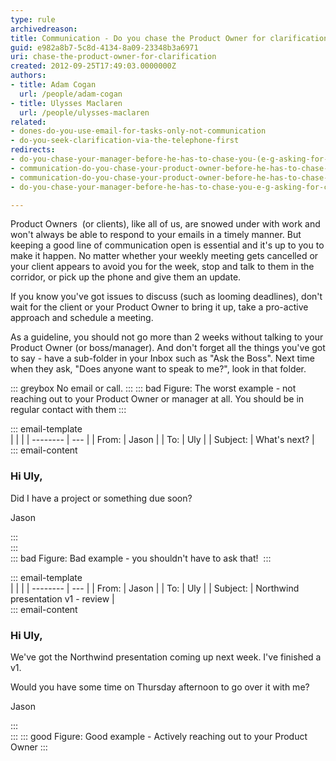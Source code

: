 ```yaml
---
type: rule
archivedreason: 
title: Communication - Do you chase the Product Owner for clarification?
guid: e982a8b7-5c8d-4134-8a09-23348b3a6971
uri: chase-the-product-owner-for-clarification
created: 2012-09-25T17:49:03.0000000Z
authors:
- title: Adam Cogan
  url: /people/adam-cogan
- title: Ulysses Maclaren
  url: /people/ulysses-maclaren
related: 
- dones-do-you-use-email-for-tasks-only-not-communication
- do-you-seek-clarification-via-the-telephone-first
redirects:
- do-you-chase-your-manager-before-he-has-to-chase-you-(e-g-asking-for-clarification)
- communication-do-you-chase-your-product-owner-before-he-has-to-chase-you-e-g-asking-for-clarification
- communication-do-you-chase-your-product-owner-before-he-has-to-chase-you-(e-g-asking-for-clarification)
- do-you-chase-your-manager-before-he-has-to-chase-you-e-g-asking-for-clarification

---
```


Product Owners  (or clients), like all of us, are snowed under with work and won't always be able to respond to your emails in a timely manner. But keeping a good line of communication open is essential and it's up to you to make it happen. No matter whether your weekly meeting gets cancelled or your client appears to avoid you for the week, stop and talk to them in the corridor, or pick up the phone and give them an update.

If you know you've got issues to discuss (such as looming deadlines), don't wait for the client or your Product Owner to bring it up, take a pro-active approach and schedule a meeting.

<!--endintro-->

As a guideline, you should not go more than 2 weeks without talking to your Product Owner (or boss/manager). And don't forget all the things you've got to say - have a sub-folder in your Inbox such as "Ask the Boss". Next time when they ask, "Does anyone want to speak to me?", look in that folder.

::: greybox
No email or call.
:::
::: bad
Figure: The worst example - not reaching out to your Product Owner or manager at all. You should be in regular contact with them 
:::

::: email-template  
|          |     |
| -------- | --- |
| From:    | Jason |
| To:      | Uly |
| Subject: | What's next? |  
::: email-content  

### Hi Uly,  
Did I have a project or something due soon?

Jason   

:::  
:::  
::: bad
Figure: Bad example - you shouldn't have to ask that! 
:::

::: email-template  
|          |     |
| -------- | --- |
| From:    | Jason |
| To:      | Uly |
| Subject: | Northwind presentation v1 - review |  
::: email-content  

### Hi Uly,  

We've got the Northwind presentation coming up next week. I've finished a v1. 

Would you have some time on Thursday afternoon to go over it with me? 

Jason   

:::  
::: 
::: good
Figure: Good example - Actively reaching out to your Product Owner 
:::
